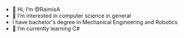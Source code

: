 - 👋 Hi, I’m @RaimisA
- 👀 I’m interested in computer science in general
- I have bachelor's degree in Mechanical Engineering and Robotics
- 🌱 I’m currently learning C#

<!---
RaimisA/RaimisA is a ✨ special ✨ repository because its `README.md` (this file) appears on your GitHub profile.
You can click the Preview link to take a look at your changes.
--->
